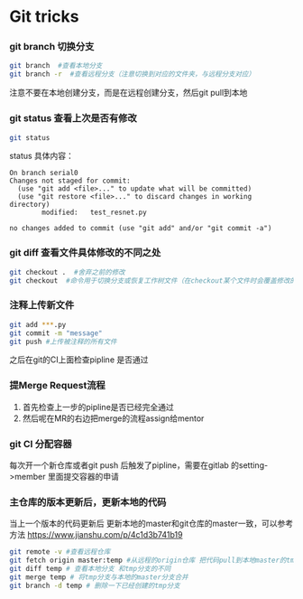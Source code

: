 # Git tricks


### git branch 切换分支

``` bash
git branch  #查看本地分支
git branch -r  #查看远程分支（注意切换到对应的文件夹，与远程分支对应）
```
注意不要在本地创建分支，而是在远程创建分支，然后git pull到本地

### git status 查看上次是否有修改

``` bash 
git status         
```
status 具体内容：
```
On branch serial0
Changes not staged for commit:
  (use "git add <file>..." to update what will be committed)
  (use "git restore <file>..." to discard changes in working directory)
        modified:   test_resnet.py

no changes added to commit (use "git add" and/or "git commit -a")
```
### git diff 查看文件具体修改的不同之处

``` bash
git checkout .  #舍弃之前的修改
git checkout  #命令用于切换分支或恢复工作树文件（在checkout某个文件时会覆盖修改的内容 这一点需要注意）
```

### 注释上传新文件

```bash
git add ***.py
git commit -m "message" 
git push #上传被注释的所有文件
```
之后在git的CI上面检查pipline 是否通过

### 提Merge Request流程

1. 首先检查上一步的pipline是否已经完全通过
2. 然后呢在MR的右边把merge的流程assign给mentor

### git CI 分配容器
每次开一个新仓库或者git push 后触发了pipline，需要在gitlab 的setting->member 里面提交容器的申请

### 主仓库的版本更新后，更新本地的代码
当上一个版本的代码更新后
更新本地的master和git仓库的master一致，可以参考方法
https://www.jianshu.com/p/4c1d3b741b19

```bash
git remote -v #查看远程仓库
git fetch origin master:temp #从远程的origin仓库 把代码pull到本地master的tmp分支上面
git diff temp # 查看本地分支 和tmp分支的不同
git merge temp # 将tmp分支与本地的master分支合并
git branch -d temp # 删除一下已经创建的tmp分支
```
